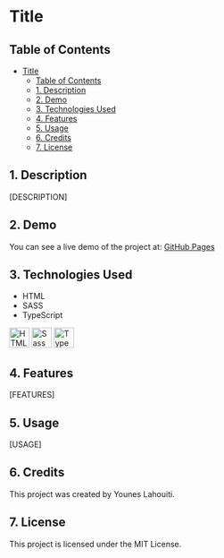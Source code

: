# Title

## Table of Contents

- [Title](#title)
  - [Table of Contents](#table-of-contents)
  - [1. Description](#1-description)
  - [2. Demo](#2-demo)
  - [3. Technologies Used](#3-technologies-used)
  - [4. Features](#4-features)
  - [5. Usage](#5-usage)
  - [6. Credits](#6-credits)
  - [7. License](#7-license)

## 1. Description

[DESCRIPTION]

## 2. Demo

You can see a live demo of the project at: [GitHub Pages]()

## 3. Technologies Used

- HTML
- SASS
- TypeScript

<a href="https://developer.mozilla.org/en-US/docs/Glossary/HTML5" target="_blank" rel="noreferrer" title="HTML5"><img src="https://raw.githubusercontent.com/danielcranney/readme-generator/main/public/icons/skills/html5-colored.svg" width="36" height="36" alt="HTML5" /></a>
<a href="https://sass-lang.com/" target="_blank" rel="noreferrer" title="SASS"><img src="https://raw.githubusercontent.com/danielcranney/readme-generator/main/public/icons/skills/sass-colored.svg" width="36" height="36" alt="Sass" /></a>
<a href="https://www.typescriptlang.org/" target="_blank" rel="noreferrer" title="TypeScript"><img src="https://raw.githubusercontent.com/danielcranney/readme-generator/main/public/icons/skills/typescript-colored.svg" width="36" height="36" alt="TypeScript" /></a>

## 4. Features

[FEATURES]

## 5. Usage

[USAGE]

## 6. Credits

This project was created by Younes Lahouiti.

## 7. License

This project is licensed under the MIT License.
